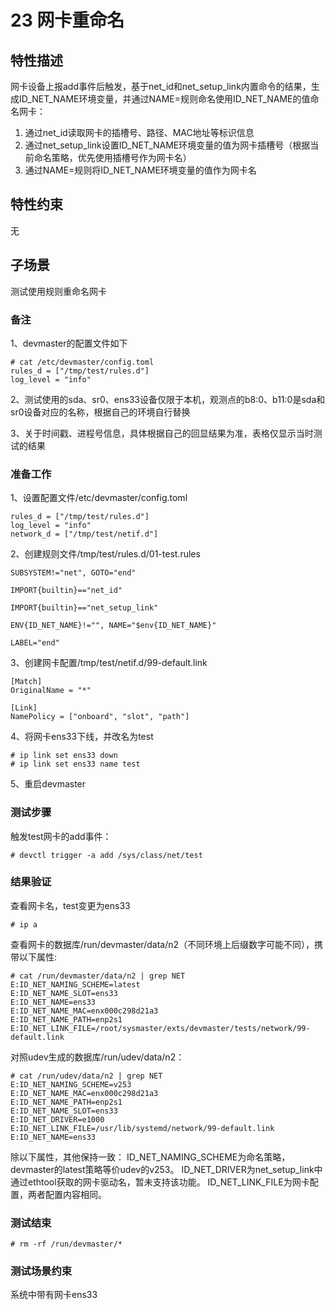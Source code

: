# 23 网卡重命名

## 特性描述

网卡设备上报add事件后触发，基于net_id和net_setup_link内置命令的结果，生成ID_NET_NAME环境变量，并通过NAME=规则命名使用ID_NET_NAME的值命名网卡：
1. 通过net_id读取网卡的插槽号、路径、MAC地址等标识信息
2. 通过net_setup_link设置ID_NET_NAME环境变量的值为网卡插槽号（根据当前命名策略，优先使用插槽号作为网卡名）
3. 通过NAME=规则将ID_NET_NAME环境变量的值作为网卡名

## 特性约束

无

## 子场景

测试使用规则重命名网卡

### 备注

1、devmaster的配置文件如下
```
# cat /etc/devmaster/config.toml
rules_d = ["/tmp/test/rules.d"]
log_level = "info"
```

2、测试使用的sda、sr0、ens33设备仅限于本机，观测点的b8\:0、b11\:0是sda和sr0设备对应的名称，根据自己的环境自行替换

3、关于时间戳、进程号信息，具体根据自己的回显结果为准，表格仅显示当时测试的结果

### 准备工作

1、设置配置文件/etc/devmaster/config.toml
```
rules_d = ["/tmp/test/rules.d"]
log_level = "info"
network_d = ["/tmp/test/netif.d"]
```

2、创建规则文件/tmp/test/rules.d/01-test.rules
```
SUBSYSTEM!="net", GOTO="end"

IMPORT{builtin}=="net_id"

IMPORT{builtin}=="net_setup_link"

ENV{ID_NET_NAME}!="", NAME="$env{ID_NET_NAME}"

LABEL="end"
```

3、创建网卡配置/tmp/test/netif.d/99-default.link
```
[Match]
OriginalName = "*"

[Link]
NamePolicy = ["onboard", "slot", "path"]
```

4、将网卡ens33下线，并改名为test
```
# ip link set ens33 down
# ip link set ens33 name test
```

5、重启devmaster

### 测试步骤

触发test网卡的add事件：
```
# devctl trigger -a add /sys/class/net/test
```

### 结果验证

查看网卡名，test变更为ens33
```
# ip a
```

查看网卡的数据库/run/devmaster/data/n2（不同环境上后缀数字可能不同），携带以下属性:
```
# cat /run/devmaster/data/n2 | grep NET
E:ID_NET_NAMING_SCHEME=latest
E:ID_NET_NAME_SLOT=ens33
E:ID_NET_NAME=ens33
E:ID_NET_NAME_MAC=enx000c298d21a3
E:ID_NET_NAME_PATH=enp2s1
E:ID_NET_LINK_FILE=/root/sysmaster/exts/devmaster/tests/network/99-default.link
```

对照udev生成的数据库/run/udev/data/n2：
```
# cat /run/udev/data/n2 | grep NET
E:ID_NET_NAMING_SCHEME=v253
E:ID_NET_NAME_MAC=enx000c298d21a3
E:ID_NET_NAME_PATH=enp2s1
E:ID_NET_NAME_SLOT=ens33
E:ID_NET_DRIVER=e1000
E:ID_NET_LINK_FILE=/usr/lib/systemd/network/99-default.link
E:ID_NET_NAME=ens33
```

除以下属性，其他保持一致：
ID_NET_NAMING_SCHEME为命名策略，devmaster的latest策略等价udev的v253。
ID_NET_DRIVER为net_setup_link中通过ethtool获取的网卡驱动名，暂未支持该功能。
ID_NET_LINK_FILE为网卡配置，两者配置内容相同。

### 测试结束

```
# rm -rf /run/devmaster/*
```

### 测试场景约束

系统中带有网卡ens33
